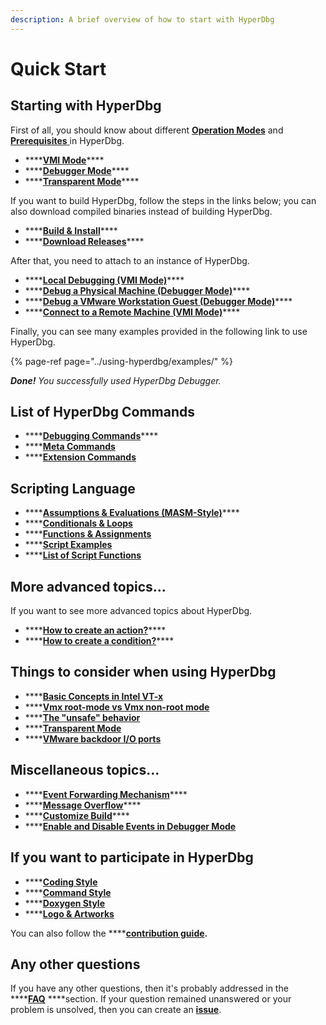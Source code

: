 ```yaml
---
description: A brief overview of how to start with HyperDbg
---
```


# Quick Start

## Starting with HyperDbg

First of all, you should know about different [**Operation Modes**](https://docs.hyperdbg.com/using-hyperdbg/prerequisites/operation-modes) and [**Prerequisites** ](https://docs.hyperdbg.com/using-hyperdbg/prerequisites)in HyperDbg.

* \*\*\*\*[**VMI Mode**](https://docs.hyperdbg.com/using-hyperdbg/prerequisites/operation-modes#vmi-mode)\*\*\*\*
* \*\*\*\*[**Debugger Mode**](https://docs.hyperdbg.com/using-hyperdbg/prerequisites/operation-modes#debugger-mode)\*\*\*\*
* \*\*\*\*[**Transparent Mode**](https://docs.hyperdbg.com/using-hyperdbg/prerequisites/operation-modes#transparent-mode)\*\*\*\*

If you want to build HyperDbg, follow the steps in the links below; you can also download compiled binaries instead of building HyperDbg.

* \*\*\*\*[**Build & Install**](https://docs.hyperdbg.com/getting-started/build-and-install)\*\*\*\*
* \*\*\*\*[**Download Releases**](https://github.com/HyperDbg/HyperDbg/releases)\*\*\*\*

After that, you need to attach to an instance of HyperDbg.

* \*\*\*\*[**Local Debugging \(VMI Mode\)**](https://docs.hyperdbg.com/getting-started/attach-to-hyperdbg/attach-to-local-machine)\*\*\*\*
* \*\*\*\*[**Debug a Physical Machine \(Debugger Mode\)**](https://docs.hyperdbg.com/getting-started/attach-to-hyperdbg/debug#physical-machine)\*\*\*\*
* \*\*\*\*[**Debug a VMware Workstation Guest \(Debugger Mode\)**](https://docs.hyperdbg.com/getting-started/attach-to-hyperdbg/debug#vmware-workstation)\*\*\*\*
* \*\*\*\*[**Connect to a Remote Machine \(VMI Mode\)**](https://docs.hyperdbg.com/getting-started/attach-to-hyperdbg/debug#connect-to-debuggee-vmi-mode)\*\*\*\*

Finally, you can see many examples provided in the following link to use HyperDbg.

{% page-ref page="../using-hyperdbg/examples/" %}

_**Done!** You successfully used HyperDbg Debugger._

## List of HyperDbg Commands

* \*\*\*\*[**Debugging Commands**](https://docs.hyperdbg.com/commands/debugging-commands)\*\*\*\*
* \*\*\*\*[**Meta Commands**](https://docs.hyperdbg.com/commands/meta-commands)
* \*\*\*\*[**Extension Commands**](https://docs.hyperdbg.com/commands/extension-commands)

## Scripting Language

* \*\*\*\*[**Assumptions & Evaluations \(MASM-Style\)**](https://docs.hyperdbg.com/commands/scripting-language/assumptions-and-evaluations)\*\*\*\*
* \*\*\*\*[**Conditionals & Loops**](https://docs.hyperdbg.com/commands/scripting-language/conditionals-and-loops)
* \*\*\*\*[**Functions & Assignments**](https://docs.hyperdbg.com/commands/scripting-language/functions-and-assignments)
* \*\*\*\*[**Script Examples**](https://docs.hyperdbg.com/commands/scripting-language/examples)
* \*\*\*\*[**List of Script Functions**](https://docs.hyperdbg.com/commands/scripting-language/functions)

## **More advanced topics...**

If you want to see more advanced topics about HyperDbg.

* \*\*\*\*[**How to create an action?**](https://docs.hyperdbg.com/using-hyperdbg/prerequisites/how-to-create-an-action)\*\*\*\*
* \*\*\*\*[**How to create a condition?**](https://docs.hyperdbg.com/using-hyperdbg/prerequisites/how-to-create-a-condition)\*\*\*\*

## Things to consider when using HyperDbg

* \*\*\*\*[**Basic Concepts in Intel VT-x**](https://docs.hyperdbg.com/tips-and-tricks/considerations/basic-concepts-in-intel-vt-x)
* \*\*\*\*[**Vmx root-mode vs Vmx non-root mode**](https://docs.hyperdbg.com/tips-and-tricks/considerations/vmx-root-mode-vs-vmx-non-root-mode)
* \*\*\*\*[**The "unsafe" behavior**](https://docs.hyperdbg.com/tips-and-tricks/considerations/the-unsafe-behavior)
* \*\*\*\*[**Transparent Mode**](https://docs.hyperdbg.com/tips-and-tricks/considerations/transparent-mode)
* \*\*\*\*[**VMware backdoor I/O ports**](https://docs.hyperdbg.com/tips-and-tricks/nested-virtualization-environments/vmware-backdoor-io-ports)

## Miscellaneous topics...

* \*\*\*\*[**Event Forwarding Mechanism**](https://docs.hyperdbg.com/tips-and-tricks/misc/event-forwarding)\*\*\*\*
* \*\*\*\*[**Message Overflow**](https://docs.hyperdbg.com/tips-and-tricks/misc/message-overflow)\*\*\*\*
* \*\*\*\*[**Customize Build**](https://docs.hyperdbg.com/tips-and-tricks/misc/customize-build)\*\*\*\*
* \*\*\*\*[**Enable and Disable Events in Debugger Mode**](https://docs.hyperdbg.com/tips-and-tricks/misc/enable-and-disable-events-in-debugger-mode)

## If you want to participate in HyperDbg

* \*\*\*\*[**Coding Style**](https://docs.hyperdbg.com/contribution/style-guide/coding-style)
* \*\*\*\*[**Command Style**](https://docs.hyperdbg.com/contribution/style-guide/command-style)
* \*\*\*\*[**Doxygen Style**](https://docs.hyperdbg.com/contribution/style-guide/doxygen-style)
* \*\*\*\*[**Logo & Artworks**](https://docs.hyperdbg.com/style-guide/logo)

You can also follow the ****[**contribution guide**](https://github.com/HyperDbg/HyperDbg/blob/master/CONTRIBUTING.md)**.**

## **Any other questions**

If you have any other questions, then it's probably addressed in the ****[**FAQ**](https://docs.hyperdbg.com/getting-started/faq) ****section. If your question remained unanswered or your problem is unsolved, then you can create an [**issue**](https://github.com/HyperDbg/HyperDbg/issues). 


